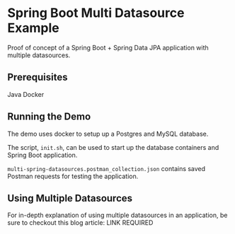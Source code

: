 # Spring Boot Multi Datasource Example

Proof of concept of a Spring Boot + Spring Data JPA application with multiple datasources.

## Prerequisites

Java
Docker

## Running the Demo

The demo uses docker to setup up a Postgres and MySQL database.

The script, `init.sh`, can be used to start up the database containers and Spring Boot application.

`multi-spring-datasources.postman_collection.json` contains saved Postman requests for testing the application. 

## Using Multiple Datasources

For in-depth explanation of using multiple datasources in an application, be sure to checkout this blog article: LINK REQUIRED

